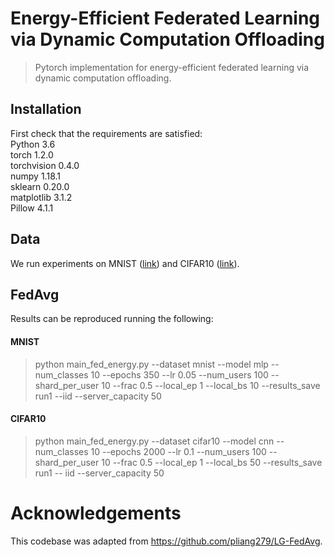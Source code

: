 # Energy-Efficient Federated Learning via Dynamic Computation Offloading

> Pytorch implementation for energy-efficient federated learning via dynamic computation offloading.

## Installation

First check that the requirements are satisfied:</br>
Python 3.6</br>
torch 1.2.0</br>
torchvision 0.4.0</br>
numpy 1.18.1</br>
sklearn 0.20.0</br>
matplotlib 3.1.2</br>
Pillow 4.1.1</br>

## Data

We run experiments on MNIST ([link](http://yann.lecun.com/exdb/mnist/)) and CIFAR10 ([link](https://www.cs.toronto.edu/~kriz/cifar.html)).

## FedAvg

Results can be reproduced running the following:

#### MNIST
> python main_fed_energy.py --dataset mnist --model mlp --num_classes 10 --epochs 350  --lr 0.05 --num_users 100  --shard_per_user 10  --frac 0.5 --local_ep 1 --local_bs 10  --results_save run1 --iid --server_capacity 50

#### CIFAR10 
> python main_fed_energy.py --dataset cifar10 --model cnn --num_classes 10 --epochs 2000 --lr 0.1 --num_users 100 --shard_per_user 10 --frac 0.5 --local_ep 1 --local_bs 50 --results_save run1 -- iid --server_capacity 50

# Acknowledgements

This codebase was adapted from https://github.com/pliang279/LG-FedAvg.
